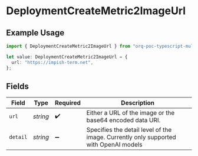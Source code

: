 # DeploymentCreateMetric2ImageUrl

## Example Usage

```typescript
import { DeploymentCreateMetric2ImageUrl } from "orq-poc-typescript-multi-env-version/models/operations";

let value: DeploymentCreateMetric2ImageUrl = {
  url: "https://impish-term.net",
};
```

## Fields

| Field                                                                                | Type                                                                                 | Required                                                                             | Description                                                                          |
| ------------------------------------------------------------------------------------ | ------------------------------------------------------------------------------------ | ------------------------------------------------------------------------------------ | ------------------------------------------------------------------------------------ |
| `url`                                                                                | *string*                                                                             | :heavy_check_mark:                                                                   | Either a URL of the image or the base64 encoded data URI.                            |
| `detail`                                                                             | *string*                                                                             | :heavy_minus_sign:                                                                   | Specifies the detail level of the image. Currently only supported with OpenAI models |